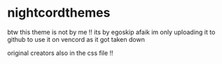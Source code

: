 # nightcordthemes

btw this theme is not by me !! its by egoskip afaik im only uploading it to github to use it on vencord as it got taken down

original creators also in the css file !!
